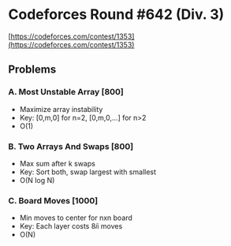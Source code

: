 # Codeforces Round #642 (Div. 3)
[https://codeforces.com/contest/1353](https://codeforces.com/contest/1353)

## Problems

### A. Most Unstable Array [800]
- Maximize array instability
- Key: [0,m,0] for n=2, [0,m,0,...] for n>2
- O(1)

### B. Two Arrays And Swaps [800]
- Max sum after k swaps
- Key: Sort both, swap largest with smallest
- O(N log N)

### C. Board Moves [1000]
- Min moves to center for nxn board
- Key: Each layer costs 8*i*i moves
- O(N)
